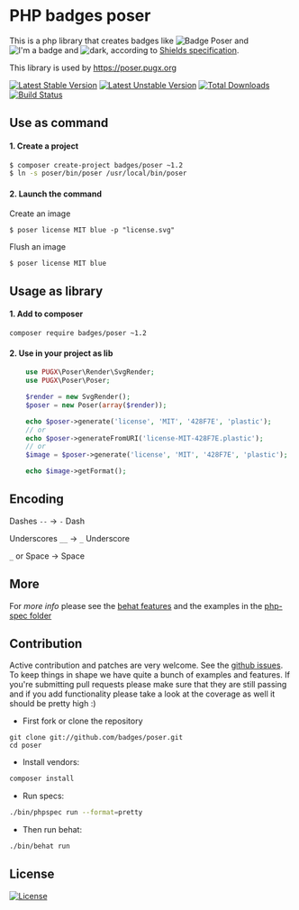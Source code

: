 PHP badges poser
================

This is a php library that creates badges like ![Badge Poser](https://cdn.rawgit.com/badges/poser/master/badge-poser.svg) and ![I'm a badge](https://cdn.rawgit.com/badges/poser/master/i_m-badge.svg) and ![dark](https://cdn.rawgit.com/badges/poser/master/today-dark.svg),
according to [Shields specification](https://github.com/badges/shields#specification).

This library is used by https://poser.pugx.org

[![Latest Stable Version](https://poser.pugx.org/badges/poser/version.svg)](https://packagist.org/packages/badges/poser) [![Latest Unstable Version](https://poser.pugx.org/badges/poser/v/unstable.svg)](//packagist.org/packages/badges/poser) [![Total Downloads](https://poser.pugx.org/badges/poser/downloads.svg)](https://packagist.org/packages/badges/poser)
[![Build Status](https://travis-ci.org/badges/poser.svg?branch=master)](https://travis-ci.org/badges/poser)

## Use as command

#### 1. Create a project

``` bash
$ composer create-project badges/poser ~1.2
$ ln -s poser/bin/poser /usr/local/bin/poser
```

#### 2. Launch the command

Create an image

`$ poser license MIT blue -p "license.svg"`

Flush an image

`$ poser license MIT blue`

## Usage as library

#### 1. Add to composer

`composer require badges/poser ~1.2`

#### 2. Use in your project as lib

``` php
    use PUGX\Poser\Render\SvgRender;
    use PUGX\Poser\Poser;

    $render = new SvgRender();
    $poser = new Poser(array($render));

    echo $poser->generate('license', 'MIT', '428F7E', 'plastic');
    // or
    echo $poser->generateFromURI('license-MIT-428F7E.plastic');
    // or
    $image = $poser->generate('license', 'MIT', '428F7E', 'plastic');

    echo $image->getFormat();
```

## Encoding

Dashes `--` → `-` Dash

Underscores `__` → `_` Underscore

`_` or Space → Space

## More

For *more info* please see the [behat features](./features/)
and the examples in the [php-spec folder](./spec/)

## Contribution

Active contribution and patches are very welcome.
See the [github issues](https://github.com/PUGX/poser/issues?state=open).
To keep things in shape we have quite a bunch of examples and features. If you're submitting pull requests please
make sure that they are still passing and if you add functionality please
take a look at the coverage as well it should be pretty high :)

- First fork or clone the repository

```
git clone git://github.com/badges/poser.git
cd poser
```

- Install vendors:

``` bash
composer install
```

- Run specs:

``` bash
./bin/phpspec run --format=pretty
```

- Then run behat:

``` bash
./bin/behat run
```

## License

[![License](https://poser.pugx.org/badges/poser/license.svg)](./LICENSE)

